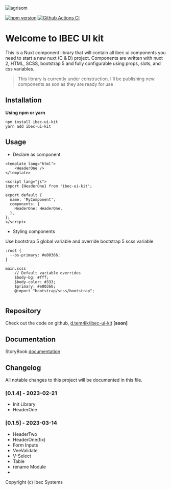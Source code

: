 ![agrisom](https://ibecsystems.com/css/images/ibec-systems.svg)

[![npm version][npm-version-src]][npm-version-href]
[![Github Actions CI][github-actions-ci-src]][github-actions-ci-href]

# Welcome to IBEC UI kit

This is a Nuxt component library that will contain all ibec ui components you need to start a new nuxt (C & D) project. Components are written with nuxt 2, HTML, SCSS, bootstrap 5 and fully configurable using props, slots, and css variables.

> This library is currently under construction. I'll be publishing new components as son as they are ready for use

## Installation

**Using npm or yarn**
```
npm install ibec-ui-kit
yarn add ibec-ui-kit
```

## Usage

- Declare as component

```
<template lang="html">
    <HeaderOne />
</template>

<script lang="js">
import {HeaderOne} from 'ibec-ui-kit';

export default {
  name: 'MyComponent',
  components: {
    HeaderOne: HeaderOne,
  },
};
</script>
```

- Styling components

Use bootstrap 5 global variable and override bootstrap 5 scss variable

```
:root {
  --bs-primary: #e00366;
}

main.scss
    // Default variable overrides
    $body-bg: #fff;
    $body-color: #333;
    $primary: #e00366;
    @import "bootstrap/scss/bootstrap";
    
```

## Repository
Check out the code on github, [d.tem4ik/ibec-ui-kit](https://ibecsystems.com/ru#/) **[soon]**

## Documentation
StoryBook
[documentation](http://www.chromatic.com/library?appId=63f77fcfd12622a3e085e406)

## Changelog
All notable changes to this project will be documented in this file.

### [0.1.4] - 2023-02-21
- Init Library
- HeaderOne

### [0.1.5] - 2023-03-14
- HeaderTwo
- HeaderOne(fix)
- Form Inputs
- VeeValidate
- V-Select
- Table
- rename Module
- 

Copyright (c) Ibec Systems

<!-- Badges -->
[npm-version-src]: https://badgen.net/npm/v/ibec-ui-kit
[npm-version-href]: https://www.npmjs.com/package/ibec-ui-kit

[github-actions-ci-src]: https://badgen.net/github/checks/styfle/packagephobia/main
[github-actions-ci-href]: https://github.com/ibec-kits/nuxtjs-ibec-ui-kit

